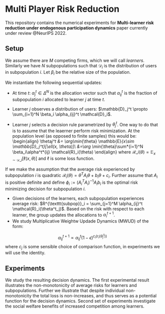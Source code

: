 # Multi Player Risk Reduction

This repository contains the numerical experiments for **Multi-learner risk reduction under endogenous participation dynamics** paper currently under review @NeurIPS 2022.

## Setup

We assume there are $M$ competing firms, which we will call _learners_. Similarly we have $N$ subpopulations such that $\mathcal{D}_i$ is the distribution of users in subpopulation $i$. Let $\beta_i$ be the relative size of the population.

We instantiate the following sequential updates:

- At time $t$: $\alpha^t_j \in \Delta^{N}$ is the allocation vector such that $\alpha_{ij}^t$ is the fraction of subpopulation $i$ allocated to learner $j$ at time $t$.

- Learner $j$ observes a distribution of users: $\mathbb{D}_j^t \propto \sum_{i=1}^N \beta_i \alpha_{ij}^t \mathcal{D}_i$.

- Learner $j$ selects a decision rule parametrized by $\theta_j^t$. One way to do that is to assume that the leaerner perform risk minimization. At the population level (as opposed to finite samples) this would be:
  \begin{align}
  \theta*j^t &= \arg\min*{\theta} \mathbb{E}_{x\sim \mathbb{D}\_j^t}[\ell(x, \theta)]\\
  &=\arg \min_{\theta}\sum*{i=1}^N \beta_i\alpha^t*{ij} \mathcal{R}_i(\theta)
  \end{align}
  where $\mathcal{R}\_i(\theta) = \mathbb{E}_{x\sim \mathcal{D}\_i}[\ell(x, \theta)]$ and $\ell$ is some loss function.

If we make the assumption that the average risk experienced by subpopulation $i$ is quadratic $\mathcal{R}_i(\theta) = \theta^T A_i \theta + b_i\theta + c_i$. Further assume that $A_i$ is positive definite and define $\phi_i:=(A_i^T A_i)^{-1} A_i b_i$ is the optimal risk minimizing decision for subpopulation $i$.

- Given decisions of the learners, each subpopulation experiences average risk: $R^{\texttt{subpop}}_i = \sum_{j=1}^M \alpha_{ij}^t \mathcal{R}_i(\theta^t_j)$. Based on the risk with respect to each learner, the group updates the allocations to $\alpha_i^{t+1}$.
- We study Multiplicative Weightw Updade Dynamics (MWUD) of the form:

$$\alpha_{ij}^{t+1} \propto \alpha_{ij}^t(1-\epsilon)^{c_i(r_i(\theta_j^t))} $$
where $c_j$ is some sensible choice of comparison function, in experiments we will use the identity.

## Experiments

We study the resulting decision dynamics. The first experimental result illustrates the non-monotonicity of average risks for learners and subpopulations. Further we illustrate that despite individual non-monotonicity the total loss is non-increases, and thus serves as a potential function for the decision dynamics. Second set of experiments investigate the social welfare benefits of increased competition among learners.
